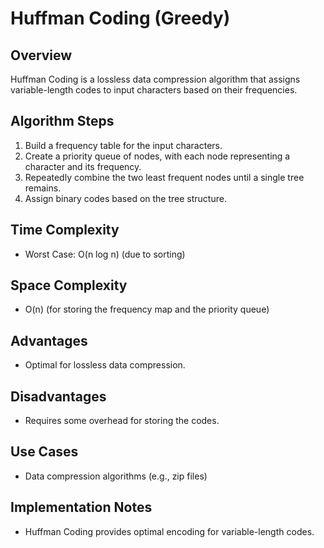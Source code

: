 # Huffman Coding (Greedy)

## Overview
Huffman Coding is a lossless data compression algorithm that assigns variable-length codes to input characters based on their frequencies.

## Algorithm Steps
1. Build a frequency table for the input characters.
2. Create a priority queue of nodes, with each node representing a character and its frequency.
3. Repeatedly combine the two least frequent nodes until a single tree remains.
4. Assign binary codes based on the tree structure.

## Time Complexity
- Worst Case: O(n log n) (due to sorting)

## Space Complexity
- O(n) (for storing the frequency map and the priority queue)

## Advantages
- Optimal for lossless data compression.

## Disadvantages
- Requires some overhead for storing the codes.

## Use Cases
- Data compression algorithms (e.g., zip files)

## Implementation Notes
- Huffman Coding provides optimal encoding for variable-length codes.